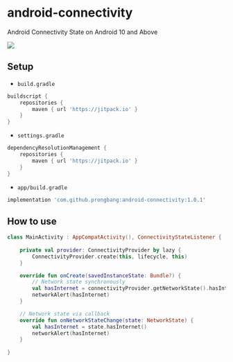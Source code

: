 # android-connectivity

Android Connectivity State on Android 10 and Above

[![](https://jitpack.io/v/prongbang/android-connectivity.svg)](https://jitpack.io/#prongbang/android-connectivity)

## Setup

- `build.gradle`

```groovy
buildscript {
    repositories {
        maven { url 'https://jitpack.io' }
    }
}
```

- `settings.gradle`

```groovy
dependencyResolutionManagement {
    repositories {
        maven { url 'https://jitpack.io' }
    }
}
```

- `app/build.gradle`

```groovy
implementation 'com.github.prongbang:android-connectivity:1.0.1'
```

## How to use

```kotlin
class MainActivity : AppCompatActivity(), ConnectivityStateListener {
    
    private val provider: ConnectivityProvider by lazy {
        ConnectivityProvider.create(this, lifecycle, this) 
    }

    override fun onCreate(savedInstanceState: Bundle?) {
        // Network state synchronously
        val hasInternet = connectivityProvider.getNetworkState().hasInternet()
        networkAlert(hasInternet)
    }

    // Network state via callback
    override fun onNetworkStateChange(state: NetworkState) {
        val hasInternet = state.hasInternet()
        networkAlert(hasInternet)
    }
    
}
```
